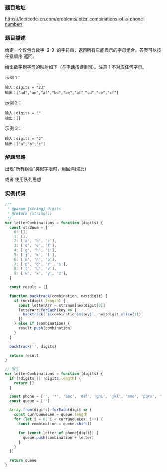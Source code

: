 ### 题目地址

https://leetcode-cn.com/problems/letter-combinations-of-a-phone-number/

### 题目描述

给定一个仅包含数字  2-9  的字符串，返回所有它能表示的字母组合。答案可以按 任意顺序 返回。

给出数字到字母的映射如下（与电话按键相同）。注意 1 不对应任何字母。

示例 1：

```
输入：digits = "23"
输出：["ad","ae","af","bd","be","bf","cd","ce","cf"]
```

示例 2：

```
输入：digits = ""
输出：[]
```

示例 3：

```
输入：digits = "2"
输出：["a","b","c"]
```

### 解题思路

出现"所有组合"类似字眼时，用回溯(递归)

或者 使用队列思想

### 实例代码

```javascript
/**
 * @param {string} digits
 * @return {string[]}
 */
var letterCombinations = function (digits) {
  const str2num = {
    0: [],
    1: [],
    2: ['a', 'b', 'c'],
    3: ['d', 'e', 'f'],
    4: ['g', 'h', 'i'],
    5: ['j', 'k', 'l'],
    6: ['m', 'n', 'o'],
    7: ['p', 'q', 'r', 's'],
    8: ['t', 'u', 'v'],
    9: ['w', 'x', 'y', 'z'],
  }

  const result = []

  function backtrack(combination, nextdigit) {
    if (nextdigit.length) {
      const letterArr = str2num[nextdigit[0]]
      letterArr.forEach(key => {
        backtrack(`${combination}${key}`, nextdigit.slice(1))
      })
    } else if (combination) {
      result.push(combination)
    }
  }

  backtrack('', digits)

  return result
}
```

```javascript
// BFS
var letterCombinations = function (digits) {
  if (!digits || !digits.length) {
    return []
  }

  const phone = ['', '*', 'abc', 'def', 'ghi', 'jkl', 'mno', 'pqrs', 'tuv', 'wxyz']
  const queue = ['']

  Array.from(digits).forEach(digit => {
    const currQueueLen = queue.length
    for (let i = 0; i < currQueueLen; i++) {
      const combination = queue.shift()

      for (const letter of phone[digit]) {
        queue.push(combination + letter)
      }
    }
  })

  return queue
}
```

